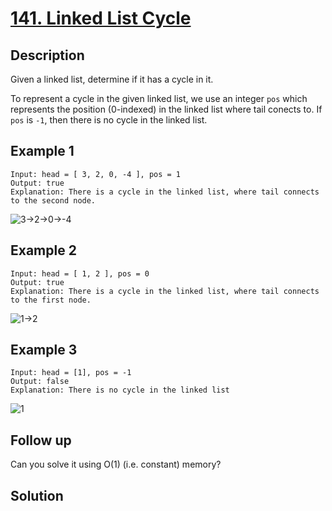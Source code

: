 # [141. Linked List Cycle](https://leetcode.com/problems/linked-list-cycle/)

## Description

Given a linked list, determine if it has a cycle in it.

To represent a cycle in the given linked list, we use an integer `pos` which represents the position (0-indexed) in the linked list where tail conects to.
If `pos` is `-1`, then there is no cycle in the linked list.

## Example 1

```example
Input: head = [ 3, 2, 0, -4 ], pos = 1
Output: true
Explanation: There is a cycle in the linked list, where tail connects to the second node.
```

![3->2->0->-4](https://assets.leetcode.com/uploads/2018/12/07/circularlinkedlist.png)

## Example 2

```example
Input: head = [ 1, 2 ], pos = 0
Output: true
Explanation: There is a cycle in the linked list, where tail connects to the first node.
```

![1->2](https://assets.leetcode.com/uploads/2018/12/07/circularlinkedlist_test2.png)

## Example 3

```example
Input: head = [1], pos = -1
Output: false
Explanation: There is no cycle in the linked list
```

![1](https://assets.leetcode.com/uploads/2018/12/07/circularlinkedlist_test3.png)

## Follow up

Can you solve it using O(1) (i.e. constant) memory?

## Solution

```javascript

```
